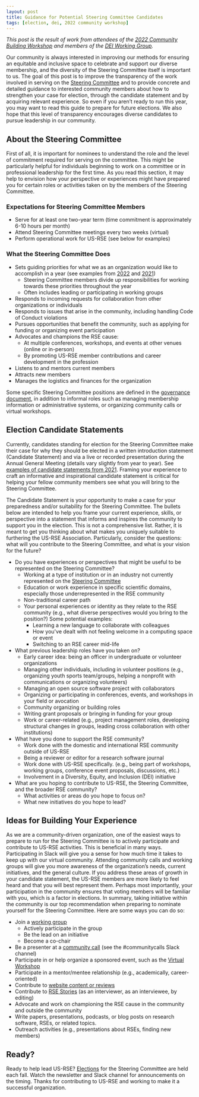 ```yaml
---
layout: post
title: Guidance for Potential Steering Committee Candidates
tags: [election, dei, 2022 community workshop]
---
```



*This post is the result of work from attendees of the [2022 Community Building Workshop](https://us-rse.org/first-community-workshop/) and members of the [DEI Working Group](https://us-rse.org/wg/dei/).*

Our community is always interested in improving our methods for ensuring an equitable and inclusive space to celebrate and support our diverse membership, and the diversity of the Steering Committee itself is important to us. The goal of this post is to improve the transparency of the work involved in serving on the [Steering Committee](https://us-rse.org/about/steering-committee/) and to provide concrete and detailed guidance to interested community members about how to strengthen your case for election, through the candidate statement and by acquiring relevant experience. So even if you aren’t ready to run this year, you may want to read this guide to prepare for future elections. We also hope that this level of transparency encourages diverse candidates to pursue leadership in our community.

## About the Steering Committee

First of all, it is important for nominees to understand the role and the level of commitment required for serving on the committee. This might be particularly helpful for individuals beginning to work on a committee or in professional leadership for the first time. As you read this section, it may help to envision how your perspective or experiences might have prepared you for certain roles or activities taken on by the members of the Steering Committee. 

### Expectations for Steering Committee Members

* Serve for at least one two-year term (time commitment is approximately 6-10 hours per month)
* Attend Steering Committee meetings every two weeks (virtual)
* Perform operational work for US-RSE (see below for examples)

### What the Steering Committee Does

* Sets guiding priorities for what we as an organization would like to accomplish in a year (see examples from [2022](https://us-rse.org/2022-03-23-sc-planning/) and [2021](https://us-rse.org/2021-03-04-strategic-meeting/))
  * Steering Committee members divide up responsibilities for working towards these priorities throughout the year
  * Often includes leading or participating in working groups
* Responds to incoming requests for collaboration from other organizations or individuals
* Responds to issues that arise in the community, including handling Code of Conduct violations
* Pursues opportunities that benefit the community, such as applying for funding or organizing event participation
* Advocates and champions the RSE cause:
  * At multiple conferences, workshops, and events at other venues (online or in-person)
  * By promoting US-RSE member contributions and career development in the profession
* Listens to and mentors current members
* Attracts new members
* Manages the logistics and finances for the organization
 
Some specific Steering Committee positions are defined in the [governance document](https://us-rse.org/about/governance/), in addition to informal roles such as managing membership information or administrative systems, or organizing community calls or virtual workshops.


## Election Candidate Statements

Currently, candidates standing for election for the Steering Committee make their case for why they should be elected in a written introduction statement (Candidate Statement) and via a live or recorded presentation during the Annual General Meeting (details vary slightly from year to year).  See [examples of candidate statements from 2021](https://us-rse.org/2021-11-12-sc-candidates/).  Framing your experience to craft an informative and inspirational candidate statement is critical for helping your fellow community members see what you will bring to the Steering Committee. 

The Candidate Statement is your opportunity to make a case for your preparedness and/or suitability for the Steering Committee. The bullets below are intended to help you frame your current experience, skills, or perspective into a statement that informs and inspires the community to support you in the election. This is not a comprehensive list. Rather, it is meant to get you thinking about what makes you uniquely suitable to furthering the US-RSE Association. Particularly, consider the questions: what will you contribute to the Steering Committee, and what is your vision for the future?

* Do you have experiences or perspectives that might be useful to be represented on the Steering Committee?
  * Working at a type of institution or in an industry not currently represented on the [Steering Committee](https://us-rse.org/about/steering-committee/)
  * Education or work experience in specific scientific domains, especially those underrepresented in the RSE community
  * Non-traditional career path
  * Your personal experiences or identity as they relate to the RSE community (e.g., what diverse perspectives would you bring to the position?) Some potential examples:
    * Learning a new language to collaborate with colleagues
    * How you've dealt with not feeling welcome in a computing space or event
    * Switching to an RSE career mid-life
* What previous leadership roles have you taken on?
  * Early career idea: being an officer in undergraduate or volunteer organizations
  * Managing other individuals, including in volunteer positions (e.g., organizing youth sports team/groups, helping a nonprofit with communications or organizing volunteers)
  * Managing an open source software project with collaborators
  * Organizing or participating in conferences, events, and workshops in your field or avocation
  * Community organizing or building roles
  * Writing grant proposals or bringing in funding for your group
  * Work or career-related (e.g., project management roles, developing structural changes in groups, leading cross collaboration with other institutions)
* What have you done to support the RSE community?
  * Work done with the domestic and international RSE community outside of US-RSE
  * Being a reviewer or editor for a research software journal
  * Work done with US-RSE specifically. (e.g., being part of workshops, working groups, conference event proposals, discussions, etc.)
  * Involvement in a Diversity, Equity, and Inclusion (DEI) initiative
* What are you hoping to contribute to US-RSE, the Steering Committee, and the broader RSE community?
  * What activities or areas do you hope to focus on?
  * What new initiatives do you hope to lead?

## Ideas for Building Your Experience 

As we are a community-driven organization, one of the easiest ways to prepare to run for the Steering Committee is to actively participate and contribute to US-RSE activities. This is beneficial in many ways. Participating in Slack will give you a sense for how much time it takes to keep up with our virtual community. Attending community calls and working groups will give you more awareness of the organization’s needs, current initiatives, and the general culture. If you address these areas of growth in your candidate statement, the US-RSE members are more likely to feel heard and that you will best represent them. Perhaps most importantly, your participation in the community ensures that voting members will be familiar with you, which is a factor in elections. In summary, taking initiative within the community is our top recommendation when preparing to nominate yourself for the Steering Committee. Here are some ways you can do so:

* Join a [working group](https://us-rse.org/about/working-groups/)
  * Actively participate in the group
  * Be the lead on an initiative
  * Become a co-chair
* Be a presenter at a [community call](https://us-rse.org/events/#community-call) (see the #communitycalls Slack channel)
* Participate in or help organize a sponsored event, such as the [Virtual Workshop](https://us-rse.org/virtual-workshop-2022/)
* Participate in a mentor/mentee relationship (e.g., academically, career-oriented)
* Contribute to [website content or reviews](https://github.com/USRSE/usrse.github.io)
* Contribute to [RSE Stories](http://us-rse.org/rse-stories/) (as an interviewer, as an interviewee, by editing)
* Advocate and work on championing the RSE cause in the community and outside the community
* Write papers, presentations, podcasts, or blog posts on research software, RSEs, or related topics.
* Outreach activities (e.g., presentations about RSEs, finding new members)

## Ready?

Ready to help lead US-RSE?  [Elections](https://us-rse.org/about/election/) for the Steering Committee are held each fall.  Watch the newsletter and Slack channel for announcements on the timing.  Thanks for contributing to US-RSE and working to make it a successful organization.
